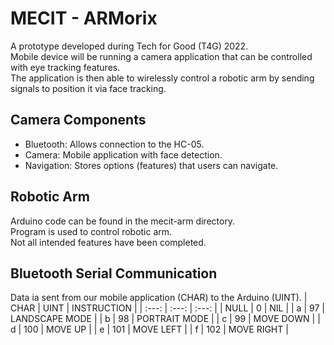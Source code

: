 # MECIT - ARMorix
A prototype developed during Tech for Good (T4G) 2022.<br />
Mobile device will be running a camera application that can be controlled with eye tracking features.<br />
The application is then able to wirelessly control a robotic arm by sending signals to position it via face tracking.

## Camera Components
* Bluetooth: Allows connection to the HC-05.
* Camera: Mobile application with face detection.
* Navigation: Stores options (features) that users can navigate.

## Robotic Arm
Arduino code can be found in the mecit-arm directory.<br />
Program is used to control robotic arm.<br />
Not all intended features have been completed.<br />

## Bluetooth Serial Communication
Data ia sent from our mobile application (CHAR) to the Arduino (UINT). 
| CHAR  | UINT    | INSTRUCTION         |
| :---: | :---:   | :---:               |
| NULL  | 0       | NIL                 |
| a     | 97      | LANDSCAPE MODE      |
| b     | 98      | PORTRAIT MODE       |
| c     | 99      | MOVE DOWN           |
| d     | 100     | MOVE UP             |
| e     | 101     | MOVE LEFT           |
| f     | 102     | MOVE RIGHT          |
